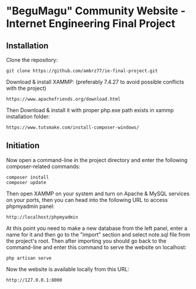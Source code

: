 # "BeguMagu" Community Website - Internet Engineering Final Project

## Installation

Clone the repository:

    git clone https://github.com/ambrz77/ie-final-project.git
  
Download & install XAMMP: (preferably 7.4.27 to avoid possible conflicts with the project)

    https://www.apachefriends.org/download.html
    
Then Download & install it with proper php.exe path exists in xammp installation folder:

    https://www.tutsmake.com/install-composer-windows/
    
## Initiation
    
Now open a command-line in the project directory and enter the following composer-related commands:

    composer install
    composer update
   
Then open XAMMP on your system and turn on Apache & MySQL services on your ports, then you can head into the following URL to access phpmyadmin panel:

    http://localhost/phpmyadmin
    
At this point you need to make a new database from the left panel, enter a name for it and then go to the "import" section and select note.sql file from the project's root. Then after importing you should go back to the command-line and enter this command to serve the website on localhost:

    php artisan serve
    
Now the website is available locally from this URL:

    http://127.0.0.1:8000
